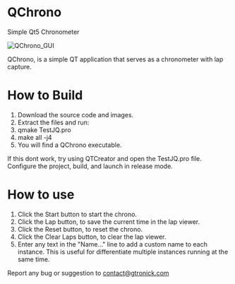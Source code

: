 # QChrono
Simple Qt5 Chronometer

![QChrono_GUI](https://sites.google.com/site/gtronick/QChrono1.0.PNG)

QChrono, is a simple QT application that serves as a chronometer with lap capture. 

# How to Build

1. Download the source code and images.
2. Extract the files and run:
3. qmake TestJQ.pro
4. make all -j4
5. You will find a QChrono executable.

If this dont work, try using QTCreator and open the TestJQ.pro file. Configure the project, build, and launch in release mode.

# How to use

1. Click the Start button to start the chrono.
2. Click the Lap button, to save the current time in the lap viewer.
3. Click the Reset button, to reset the chrono.
4. Click the Clear Laps button, to clear the lap viewer.
5. Enter any text in the "Name..." line to add a custom name to each instance. This is useful for differentiate multiple instances
   running at the same time.

Report any bug or suggestion to contact@gtronick.com
